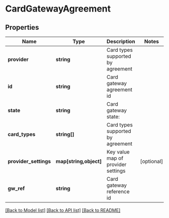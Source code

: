 # CardGatewayAgreement

## Properties
Name | Type | Description | Notes
------------ | ------------- | ------------- | -------------
**provider** | **string** | Card types supported by agreement | 
**id** | **string** | Card gateway agreement id | 
**state** | **string** | Card gateway state: | 
**card_types** | **string[]** | Card types supported by agreement | 
**provider_settings** | **map[string,object]** | Key value map of provider settings | [optional] 
**gw_ref** | **string** | Card gateway reference id | 

[[Back to Model list]](../README.md#documentation-for-models) [[Back to API list]](../README.md#documentation-for-api-endpoints) [[Back to README]](../README.md)


